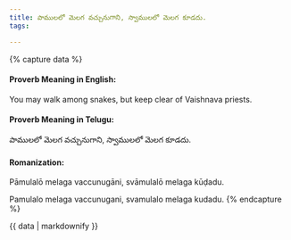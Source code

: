 ```yaml
---
title: పాములలో మెలగ వచ్చునుగాని, స్వాములలో మెలగ కూడదు.
tags:

---
```


{% capture data %}
#### Proverb Meaning in English:
You may walk among snakes, but keep clear of Vaishnava priests.

#### Proverb Meaning in Telugu:
పాములలో మెలగ వచ్చునుగాని, స్వాములలో మెలగ కూడదు.

#### Romanization:
Pāmulalō melaga vaccunugāni, svāmulalō melaga kūḍadu.

Pamulalo melaga vaccunugani, svamulalo melaga kudadu.
{% endcapture %}

{{ data | markdownify }}

